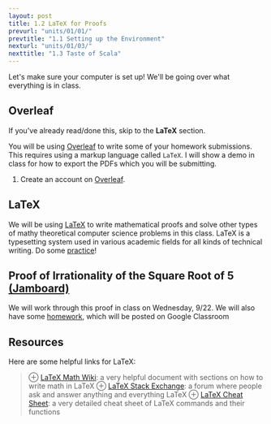 ```yaml
---
layout: post
title: 1.2 LaTeX for Proofs
prevurl: "units/01/01/"
prevtitle: "1.1 Setting up the Environment"
nexturl: "units/01/03/"
nexttitle: "1.3 Taste of Scala"
---
```

Let's make sure your computer is set up! We'll be going over what everything is in class.

## Overleaf
If you've already read/done this, skip to the **LaTeX** section. 

You will be using [Overleaf](https://www.overleaf.com/) to write some of your homework submissions. This requires using a markup language called `LaTeX`. I will show a demo in class for how to export the PDFs which you will be submitting.

  1. Create an account on [Overleaf](https://www.overleaf.com/register).

## LaTeX
We will be using [LaTeX](https://www.latex-project.org/) to write mathematical proofs and solve other types of mathy theoretical computer science problems in this class. LaTeX is a typesetting system used in various academic fields for all kinds of technical writing. Do some [practice](https://www.overleaf.com/learn/latex/Learn_LaTeX_in_30_minutes)!

## Proof of Irrationality of the Square Root of 5 [(Jamboard)](https://jamboard.google.com/d/16sgZSKZ0xsyG-08zCWGyZJEY2e-TrvD4MPkEgZ98OLs/edit?authuser=0)
We will work through this proof in class on Wednesday, 9/22. We will also have some [homework](template0.tex), which will be posted on Google Classroom 

## Resources
Here are some helpful links for LaTeX:

 > ⊕ [LaTeX Math Wiki](https://en.wikibooks.org/wiki/LaTeX/Mathematics): a very helpful document with sections on how to write math in LaTeX
 > ⊕ [LaTeX Stack Exchange](https://tex.stackexchange.com/): a forum where people ask and answer anything and everything LaTeX
 > ⊕ [LaTeX Cheat Sheet](latexsheet.pdf): a very detailed cheat sheet of LaTeX commands and their functions 
